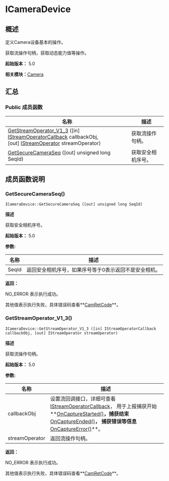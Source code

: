 # ICameraDevice


## 概述

定义Camera设备基本的操作。

获取流操作句柄，获取动态能力值等操作。

**起始版本：** 5.0

**相关模块：**[Camera](_camera_v13.md)


## 汇总


### Public 成员函数

| 名称 | 描述 | 
| -------- | -------- |
| [GetStreamOperator_V1_3](#getstreamoperator_v1_3) ([in] [IStreamOperatorCallback](interface_i_stream_operator_callback_v13.md) callbackObj,<br/>[out] [IStreamOperator](interface_i_stream_operator_v13.md) streamOperator) | 获取流操作句柄。 | 
| [GetSecureCameraSeq](#getsecurecameraseq) ([out] unsigned long SeqId) | 获取安全相机序号。 | 


## 成员函数说明


### GetSecureCameraSeq()

```
ICameraDevice::GetSecureCameraSeq ([out] unsigned long SeqId)
```

**描述**

获取安全相机序号。

**起始版本：** 5.0

**参数:**

| 名称 | 描述 | 
| -------- | -------- |
| SeqId | 返回安全相机序号，如果序号等于0表示返回不是安全相机。 | 

**返回：**

NO_ERROR 表示执行成功。

其他值表示执行失败，具体错误码查看**[CamRetCode](_camera_v10.md#camretcode)**。


### GetStreamOperator_V1_3()

```
ICameraDevice::GetStreamOperator_V1_3 ([in] IStreamOperatorCallback callbackObj, [out] IStreamOperator streamOperator)
```

**描述**

获取流操作句柄。

**起始版本：** 5.0

**参数:**

| 名称 | 描述 | 
| -------- | -------- |
| callbackObj | 设置流回调接口，详细可查看[IStreamOperatorCallback](interface_i_stream_operator_callback_v13.md)， 用于上报捕获开始**[OnCaptureStarted()](interface_i_stream_operator_callback_v10.md#oncapturestarted)**，捕获结束**[OnCaptureEnded()](interface_i_stream_operator_callback_v10.md#oncaptureended)**， 捕获错误等信息**[OnCaptureError()](interface_i_stream_operator_callback_v10.md#oncaptureerror)**。 | 
| streamOperator | 返回流操作句柄。 | 

**返回：**

NO_ERROR 表示执行成功。

其他值表示执行失败，具体错误码查看**[CamRetCode](_camera_v10.md#camretcode)**。
